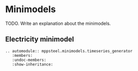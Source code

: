 # Minimodels

TODO. Write an explanation about the minimodels.

## Electricity minimodel

```{eval-rst}
.. automodule:: mppsteel.minimodels.timeseries_generator
   :members:
   :undoc-members:
   :show-inheritance:
```
